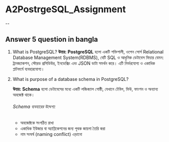 
# A2PostrgeSQL_Assignment

--

## Answer 5 question in bangla

1. What is PostgreSQL?
   **উত্তর:**
    **PostgreSQL** হলো একটি শক্তিশালী, ওপেন সোর্স Relational Database Management System(RDBMS), যেটি SQL ও আধুনিক ডেটাবেস ফিচার যেমন: ট্রানজ্যাকশন, স্টোরড প্রসিডিউর, ইনডেক্সিং এবং JSON ডাটা সমর্থন করে। এটি নির্ভরযোগ্য ও একাধিক প্লাটফর্মে ব্যবহারযোগ্য।


2. What is purpose of a database schema in PostgreSQL?
   
   **উত্তর:**
   **Schema** হলো ডেটাবেসের মধ্যে একটি লজিক্যাল গোষ্ঠী, যেখানে টেবিল, ভিউ, ফাংশন ও অন্যান্য অবজেক্ট থাকে।
   ###### Schema ব্যবহারের উদ্দেশ্য:
    * অবজেক্টকে সংগঠিত রাখা
    * একাধিক ইউজার বা অ্যাপ্লিকেশনের জন্য পৃথক জায়গা তৈরি করা
    * নাম সংঘর্ষ (naming conflict) এড়ানো

